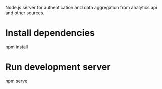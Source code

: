 Node.js server for authentication and data aggregation from analytics api and other sources.

# Install dependencies
npm install

# Run development server
npm serve
